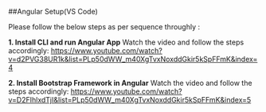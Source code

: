 
##Angular Setup(VS Code)

Please follow the below steps as per sequence throughly : 

**1. Install CLI and run Angular App** 
Watch the video and follow the steps accordingly: https://www.youtube.com/watch?v=d2PVG38UR1k&list=PLp50dWW_m40XgTvxNoxddGkir5kSpFFmK&index=4

**2. Install Bootstrap Framework in Angular**
Watch the video and follow the steps accordingly: https://www.youtube.com/watch?v=D2FIhlxdTjI&list=PLp50dWW_m40XgTvxNoxddGkir5kSpFFmK&index=5

